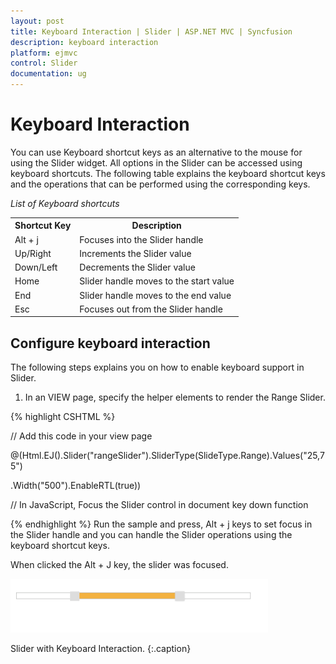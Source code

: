 ```yaml
---
layout: post
title: Keyboard Interaction | Slider | ASP.NET MVC | Syncfusion
description: keyboard interaction
platform: ejmvc
control: Slider
documentation: ug
---
```


# Keyboard Interaction

You can use Keyboard shortcut keys as an alternative to the mouse for using the Slider widget. All options in the Slider can be accessed using keyboard shortcuts. The following table explains the keyboard shortcut keys and the operations that can be performed using the corresponding keys.

_List of Keyboard shortcuts_

<table>
<tr>
<th>
Shortcut Key</th><th>
Description</th></tr>
<tr>
<td>
Alt + j</td><td>
Focuses into the Slider handle</td></tr>
<tr>
<td>
Up/Right</td><td>
Increments the Slider value</td></tr>
<tr>
<td>
Down/Left</td><td>
Decrements the Slider value</td></tr>
<tr>
<td>
Home</td><td>
Slider handle moves to the start value </td></tr>
<tr>
<td>
End</td><td>
Slider handle moves to the end value</td></tr>
<tr>
<td>
Esc</td><td>
Focuses out from the Slider handle</td></tr>
</table>

## Configure keyboard interaction

The following steps explains you on how to enable keyboard support in Slider.

1. In an VIEW page, specify the helper elements to render the Range Slider.

{% highlight CSHTML %}

// Add this code in your view page

@(Html.EJ().Slider("rangeSlider").SliderType(SlideType.Range).Values("25,75")

.Width("500").EnableRTL(true))


// In JavaScript, Focus the Slider control in document key down function

<script>

	$(document).on("keydown", function (e) 
	{

			if (e.altKey && e.keyCode === 74) 
			{ 
			
				// j- key code.

				$("#rangeSlider a")[0].focus();

			}

	});

</script>


{% endhighlight %}
Run the sample and press, Alt + j keys to set focus in the Slider handle and you can handle the Slider operations using the keyboard shortcut keys.

When clicked the Alt + J key, the slider was focused.

![](Keyboard-Interaction_images/Keyboard-Interaction_img1.png)

Slider with Keyboard Interaction.
{:.caption}



